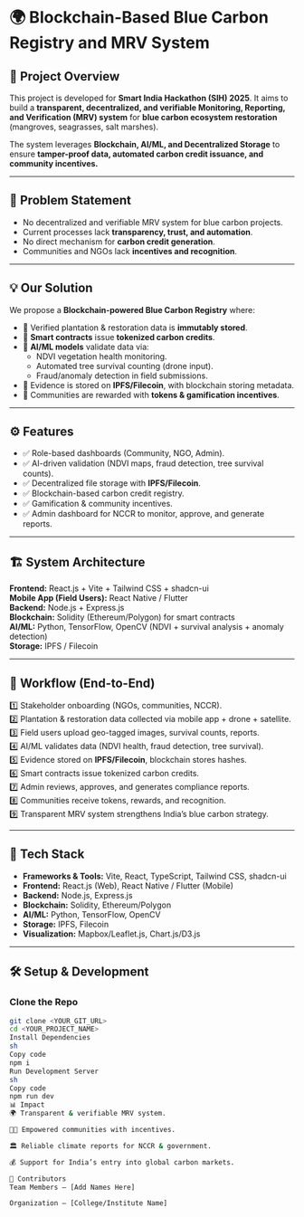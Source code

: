 # 🌍 Blockchain-Based Blue Carbon Registry and MRV System  

## 📌 Project Overview  
This project is developed for **Smart India Hackathon (SIH) 2025**. It aims to build a **transparent, decentralized, and verifiable Monitoring, Reporting, and Verification (MRV) system** for **blue carbon ecosystem restoration** (mangroves, seagrasses, salt marshes).  

The system leverages **Blockchain, AI/ML, and Decentralized Storage** to ensure **tamper-proof data, automated carbon credit issuance, and community incentives.**  

---

## 🚩 Problem Statement  
- No decentralized and verifiable MRV system for blue carbon projects.  
- Current processes lack **transparency, trust, and automation**.  
- No direct mechanism for **carbon credit generation**.  
- Communities and NGOs lack **incentives and recognition**.  

---

## 💡 Our Solution  
We propose a **Blockchain-powered Blue Carbon Registry** where:  
- 📌 Verified plantation & restoration data is **immutably stored**.  
- 📌 **Smart contracts** issue **tokenized carbon credits**.  
- 📌 **AI/ML models** validate data via:  
  - NDVI vegetation health monitoring.  
  - Automated tree survival counting (drone input).  
  - Fraud/anomaly detection in field submissions.  
- 📌 Evidence is stored on **IPFS/Filecoin**, with blockchain storing metadata.  
- 📌 Communities are rewarded with **tokens & gamification incentives**.  

---

## ⚙️ Features  
- ✅ Role-based dashboards (Community, NGO, Admin).  
- ✅ AI-driven validation (NDVI maps, fraud detection, tree survival counts).  
- ✅ Decentralized file storage with **IPFS/Filecoin**.  
- ✅ Blockchain-based carbon credit registry.  
- ✅ Gamification & community incentives.  
- ✅ Admin dashboard for NCCR to monitor, approve, and generate reports.  

---

## 🏗️ System Architecture  
**Frontend:** React.js + Vite + Tailwind CSS + shadcn-ui  
**Mobile App (Field Users):** React Native / Flutter  
**Backend:** Node.js + Express.js  
**Blockchain:** Solidity (Ethereum/Polygon) for smart contracts  
**AI/ML:** Python, TensorFlow, OpenCV (NDVI + survival analysis + anomaly detection)  
**Storage:** IPFS / Filecoin  

---

## 🔄 Workflow (End-to-End)  
1️⃣ Stakeholder onboarding (NGOs, communities, NCCR).  
2️⃣ Plantation & restoration data collected via mobile app + drone + satellite.  
3️⃣ Field users upload geo-tagged images, survival counts, reports.  
4️⃣ AI/ML validates data (NDVI health, fraud detection, tree survival).  
5️⃣ Evidence stored on **IPFS/Filecoin**, blockchain stores hashes.  
6️⃣ Smart contracts issue tokenized carbon credits.  
7️⃣ Admin reviews, approves, and generates compliance reports.  
8️⃣ Communities receive tokens, rewards, and recognition.  
9️⃣ Transparent MRV system strengthens India’s blue carbon strategy.  

---

## 🚀 Tech Stack  
- **Frameworks & Tools:** Vite, React, TypeScript, Tailwind CSS, shadcn-ui  
- **Frontend:** React.js (Web), React Native / Flutter (Mobile)  
- **Backend:** Node.js, Express.js  
- **Blockchain:** Solidity, Ethereum/Polygon  
- **AI/ML:** Python, TensorFlow, OpenCV  
- **Storage:** IPFS, Filecoin  
- **Visualization:** Mapbox/Leaflet.js, Chart.js/D3.js  

---

## 🛠️ Setup & Development  

### Clone the Repo  
```sh
git clone <YOUR_GIT_URL>
cd <YOUR_PROJECT_NAME>
Install Dependencies
sh
Copy code
npm i
Run Development Server
sh
Copy code
npm run dev
📊 Impact
🌍 Transparent & verifiable MRV system.

👩‍🌾 Empowered communities with incentives.

🏛️ Reliable climate reports for NCCR & government.

💰 Support for India’s entry into global carbon markets.

👥 Contributors
Team Members – [Add Names Here]

Organization – [College/Institute Name]
